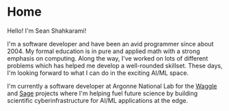 # Home

Hello! I'm Sean Shahkarami!

I'm a software developer and have been an avid programmer since about 2004. My formal education is in pure and
applied math with a strong emphasis on computing. Along the way, I've worked on lots
of different problems which has helped me develop a well-rounded skillset. These days,
I'm looking forward to what I can do in the exciting AI/ML space.

I'm currently a software developer at Argonne National Lab for the [Waggle](https://wa8.gl)
and [Sage](https://sagecontinuum.org) projects where I'm helping fuel future science
by building scientific cyberinfrastructure for AI/ML applications at the edge.
